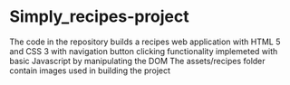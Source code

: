 # Simply_recipes-project

The code in the repository builds a recipes web application with HTML 5 and CSS 3 with navigation button clicking functionality implemeted with basic Javascript by manipulating the DOM
The assets/recipes folder contain images used in building the project
